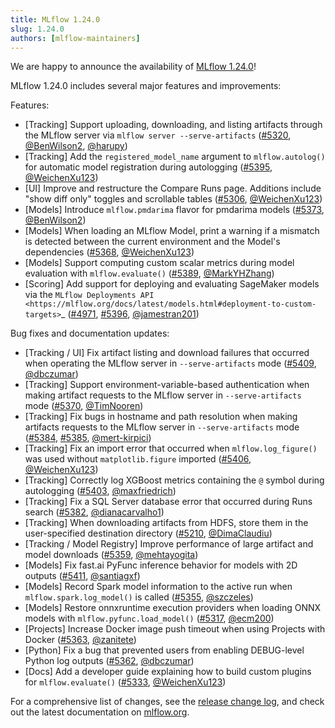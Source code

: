 ```yaml
---
title: MLflow 1.24.0
slug: 1.24.0
authors: [mlflow-maintainers]
---
```


We are happy to announce the availability of [MLflow 1.24.0](https://github.com/mlflow/mlflow/releases/tag/v1.24.0)!

MLflow 1.24.0 includes several major features and improvements:

Features:

- [Tracking] Support uploading, downloading, and listing artifacts through the MLflow server via `mlflow server --serve-artifacts` ([#5320](https://github.com/mlflow/mlflow/pull/5320), [@BenWilson2](https://github.com/BenWilson2), [@harupy](https://github.com/harupy))
- [Tracking] Add the `registered_model_name` argument to `mlflow.autolog()` for automatic model registration during autologging ([#5395](https://github.com/mlflow/mlflow/pull/5395), [@WeichenXu123](https://github.com/WeichenXu123))
- [UI] Improve and restructure the Compare Runs page. Additions include "show diff only" toggles and scrollable tables ([#5306](https://github.com/mlflow/mlflow/pull/5306), [@WeichenXu123](https://github.com/WeichenXu123))
- [Models] Introduce `mlflow.pmdarima` flavor for pmdarima models ([#5373](https://github.com/mlflow/mlflow/pull/5373), [@BenWilson2](https://github.com/BenWilson2))
- [Models] When loading an MLflow Model, print a warning if a mismatch is detected between the current environment and the Model's dependencies ([#5368](https://github.com/mlflow/mlflow/pull/5368), [@WeichenXu123](https://github.com/WeichenXu123))
- [Models] Support computing custom scalar metrics during model evaluation with `mlflow.evaluate()` ([#5389](https://github.com/mlflow/mlflow/pull/5389), [@MarkYHZhang](https://github.com/MarkYHZhang))
- [Scoring] Add support for deploying and evaluating SageMaker models via the `MLflow Deployments API <https://mlflow.org/docs/latest/models.html#deployment-to-custom-targets>`\_ ([#4971](https://github.com/mlflow/mlflow/pull/4971), [#5396](https://github.com/mlflow/mlflow/pull/5396), [@jamestran201](https://github.com/jamestran201))

Bug fixes and documentation updates:

- [Tracking / UI] Fix artifact listing and download failures that occurred when operating the MLflow server in `--serve-artifacts` mode ([#5409](https://github.com/mlflow/mlflow/pull/5409), [@dbczumar](https://github.com/dbczumar))
- [Tracking] Support environment-variable-based authentication when making artifact requests to the MLflow server in `--serve-artifacts` mode ([#5370](https://github.com/mlflow/mlflow/pull/5370), [@TimNooren](https://github.com/TimNooren))
- [Tracking] Fix bugs in hostname and path resolution when making artifacts requests to the MLflow server in `--serve-artifacts` mode ([#5384](https://github.com/mlflow/mlflow/pull/5384), [#5385](https://github.com/mlflow/mlflow/pull/5385), [@mert-kirpici](https://github.com/mert-kirpici))
- [Tracking] Fix an import error that occurred when `mlflow.log_figure()` was used without `matplotlib.figure` imported ([#5406](https://github.com/mlflow/mlflow/pull/5406), [@WeichenXu123](https://github.com/WeichenXu123))
- [Tracking] Correctly log XGBoost metrics containing the `@` symbol during autologging ([#5403](https://github.com/mlflow/mlflow/pull/5403), [@maxfriedrich](https://github.com/maxfriedrich))
- [Tracking] Fix a SQL Server database error that occurred during Runs search ([#5382](https://github.com/mlflow/mlflow/pull/5382), [@dianacarvalho1](https://github.com/dianacarvalho1))
- [Tracking] When downloading artifacts from HDFS, store them in the user-specified destination directory ([#5210](https://github.com/mlflow/mlflow/pull/5210), [@DimaClaudiu](https://github.com/DimaClaudiu))
- [Tracking / Model Registry] Improve performance of large artifact and model downloads ([#5359](https://github.com/mlflow/mlflow/pull/5359), [@mehtayogita](https://github.com/mehtayogita))
- [Models] Fix fast.ai PyFunc inference behavior for models with 2D outputs ([#5411](https://github.com/mlflow/mlflow/pull/5411), [@santiagxf](https://github.com/santiagxf))
- [Models] Record Spark model information to the active run when `mlflow.spark.log_model()` is called ([#5355](https://github.com/mlflow/mlflow/pull/5355), [@szczeles](https://github.com/szczeles))
- [Models] Restore onnxruntime execution providers when loading ONNX models with `mlflow.pyfunc.load_model()` ([#5317](https://github.com/mlflow/mlflow/pull/5317), [@ecm200](https://github.com/ecm200))
- [Projects] Increase Docker image push timeout when using Projects with Docker ([#5363](https://github.com/mlflow/mlflow/pull/5363), [@zanitete](https://github.com/zanitete))
- [Python] Fix a bug that prevented users from enabling DEBUG-level Python log outputs ([#5362](https://github.com/mlflow/mlflow/pull/5362), [@dbczumar](https://github.com/dbczumar))
- [Docs] Add a developer guide explaining how to build custom plugins for `mlflow.evaluate()` ([#5333](https://github.com/mlflow/mlflow/pull/5333), [@WeichenXu123](https://github.com/WeichenXu123))

For a comprehensive list of changes, see the [release change log](https://github.com/mlflow/mlflow/releases/tag/v1.24.0), and check out the latest documentation on [mlflow.org](http://mlflow.org/).
